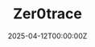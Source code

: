 ---
title: "Zer0trace"
description: "Instant, anonymous cryptocurrency exchange supporting BitcoinZ (BTCZ) swaps with multiple popular cryptocurrencies."
date: 2025-04-12T00:00:00Z
image: "images/exchanges/zer0trace.png"
type: "exchange"
categories: ["Exchange"]
features:
  - "No KYC Required"
  - "No Registration Needed"
  - "Instant Swaps"
  - "Multiple Payment Options"
  - "Privacy-Focused"
trading_pairs:
  - "BTCZ/BTC (Bitcoin)"
  - "BTCZ/ETH (Ethereum)"
  - "BTCZ/BCH (Bitcoin Cash)"
  - "BTCZ/LTC (Litecoin)"
  - "BTCZ/BNB (BNB)"
  - "BTCZ/DOGE (Dogecoin)"
  - "BTCZ/XMR (Monero)"
  - "BTCZ/SHIB (Shiba Inu)"
  - "BTCZ/SOL (Solana)"
  - "BTCZ/USDT-BEP20 (Tether on BSC)"
  - "BTCZ/USDT-ERC20 (Tether on ETH)"
  - "BTCZ/USDT-TRC20 (Tether on TRON)"
  - "BTCZ/TON (Toncoin)"
  - "BTCZ/TRX (TRON)"
  - "BTCZ/USDC-BEP20 (USD Coin on BSC)"
  - "BTCZ/USDC-ERC20 (USD Coin on ETH)"
is_centralized: false
website: "https://zer0trace.com/"
kyc_required: false
draft: false
---
